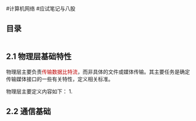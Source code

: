 #计算机网络 #应试笔记与八股

## 目录
```toc
```


## 2.1 物理层基础特性

物理层主要负责<font color="#c00000">传输数据比特流</font>，而非具体的文件或媒体传输。其主要任务是确定传输媒体接口的一些有关特性，定义相关标准。

物理层主要定义内容如下：
1. 


## 2.2 通信基础



